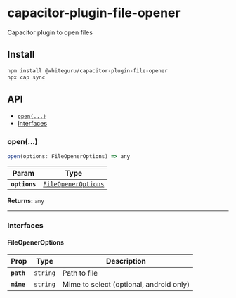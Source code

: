 # capacitor-plugin-file-opener

Capacitor plugin to open files

## Install

```bash
npm install @whiteguru/capacitor-plugin-file-opener
npx cap sync
```

## API

<docgen-index>

* [`open(...)`](#open)
* [Interfaces](#interfaces)

</docgen-index>

<docgen-api>
<!--Update the source file JSDoc comments and rerun docgen to update the docs below-->

### open(...)

```typescript
open(options: FileOpenerOptions) => any
```

| Param         | Type                                                            |
| ------------- | --------------------------------------------------------------- |
| **`options`** | <code><a href="#fileopeneroptions">FileOpenerOptions</a></code> |

**Returns:** <code>any</code>

--------------------


### Interfaces


#### FileOpenerOptions

| Prop       | Type                | Description                             |
| ---------- | ------------------- | --------------------------------------- |
| **`path`** | <code>string</code> | Path to file                            |
| **`mime`** | <code>string</code> | Mime to select (optional, android only) |

</docgen-api>
